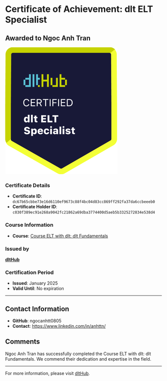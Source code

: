 
# Certificate of Achievement: dlt ELT Specialist

## Awarded to **Ngoc Anh Tran**

![Course Image](../badges/dlt_ELT_specialist.png)

### Certificate Details
- **Certificate ID**: `dc67b65cbbe73e16d6110ef9673c88f4bc04d83cc869ff292fa37da6ccbeeeb0`
- **Certificate Holder ID**: `c030f389ec91e268a9042fc21862a69dba3774400d5aeb5b3325272834e538d4`

### Course Information
- **Course**: [Course ELT with dlt: dlt Fundamentals](https://github.com/dlt-hub/dlthub-education/tree/main/courses/dlt_fundamentals_dec_2024)

### Issued by
[**dltHub**](https://dlthub.com/) 

### Certification Period
- **Issued**: January 2025
- **Valid Until**: No expiration

---

## Contact Information
- **GitHub**: ngocanhtt0805
- **Contact**: https://www.linkedin.com/in/anhttn/

## Comments
Ngoc Anh Tran has successfully completed the Course ELT with dlt: dlt Fundamentals. We commend their dedication and expertise in the field.

---

For more information, please visit [dltHub](https://dlthub.com/).
    